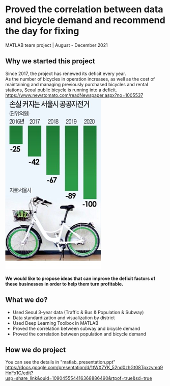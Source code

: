 # Proved the correlation between data and bicycle demand and recommend the day for fixing	
MATLAB team project | August - December 2021<br/>

## Why we started this project
Since 2017, the project has renewed its deficit every year.<br/>
As the number of bicycles in operation increases, as well as the cost of maintaining and managing previously purchased bicycles and rental stations, Seoul public bicycle is running into a deficit.<br/>
https://www.newstomato.com/readNewspaper.aspx?no=1005537<br/>
<img src="./images/그림1.png"><br/>
<br/>
**We would like to propose ideas that can improve the deficit factors of these businesses in order to help them turn profitable.**<br/>

## What we do?
* Used Seoul 3-year data (Traffic & Bus & Population & Subway)<br/>
* Data standardization and visualization by district<br/>
* Used Deep Learning Toolbox in MATLAB <br/>
* Proved the correlation between subway and bicycle demand<br/>
* Proved the correlation between population and bicycle demand<br/>

## How we do project
You can see the details in "matlab_presentation.ppt"<br/>
https://docs.google.com/presentation/d/1tWX7YK_52nd0zhGt08Tpxzvmq9HnFx1C/edit?usp=share_link&ouid=109045554416368886490&rtpof=true&sd=true
